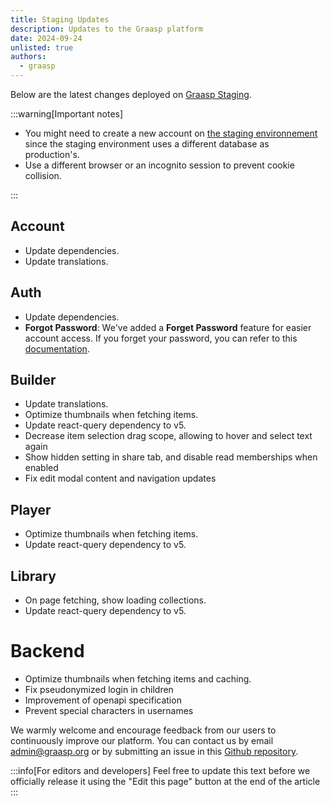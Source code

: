 ```yaml
---
title: Staging Updates
description: Updates to the Graasp platform
date: 2024-09-24
unlisted: true
authors:
  - graasp
---
```


Below are the latest changes deployed on [Graasp Staging](https://builder.stage.graasp.org).

:::warning[Important notes]

- You might need to create a new account on [the staging environnement](https://auth.stage.graasp.org) since the staging environment uses a different database as production's.
- Use a different browser or an incognito session to prevent cookie collision.

:::

<!-- Everything below this will not be shown in the post overview -->
<!-- truncate -->

## Account

- Update dependencies.
- Update translations.

## Auth

- Update dependencies.
- **Forgot Password**: We've added a **Forget Password** feature for easier account access. If you forget your password, you can refer to this [documentation](/docs/user/account/forgot-password).

## Builder

- Update translations.
- Optimize thumbnails when fetching items.
- Update react-query dependency to v5.
- Decrease item selection drag scope, allowing to hover and select text again
- Show hidden setting in share tab, and disable read memberships when enabled
- Fix edit modal content and navigation updates

## Player

- Optimize thumbnails when fetching items.
- Update react-query dependency to v5.

## Library

- On page fetching, show loading collections.
- Update react-query dependency to v5.

# Backend

- Optimize thumbnails when fetching items and caching.
- Fix pseudonymized login in children
- Improvement of openapi specification
- Prevent special characters in usernames

<!-- Generic message -->

We warmly welcome and encourage feedback from our users to continuously improve our platform. You can contact us by email [admin@graasp.org](mailto:admin@graasp.org) or by submitting an issue in this [Github repository](https://github.com/graasp/graasp-feedback).

:::info[For editors and developers]
Feel free to update this text before we officially release it using the "Edit this page" button at the end of the article
:::
